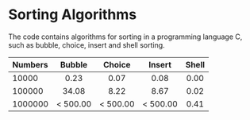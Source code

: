 # Sorting Algorithms
The code contains algorithms for sorting in a programming language C, such as bubble, choice, insert and shell sorting. 

| Numbers | Bubble | Choice | Insert | Shell |
| :---    | :---:  | :---:  | :---:  | :---: |    
|10000    | 0.23   | 0.07   | 0.08   | 0.00  |
|100000   | 34.08  | 8.22   | 8.67   | 0.02  |
|1000000  |< 500.00|< 500.00|< 500.00| 0.41  |
